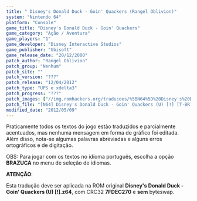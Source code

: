 ```yaml
---
title: " Disney's Donald Duck - Goin' Quackers (Rangel Oblivion)"
system: "Nintendo 64"
platform: "Console"
game_title: "Disney's Donald Duck - Goin' Quackers"
game_category: "Ação / Aventura"
game_players: "1"
game_developer: "Disney Interactive Studios"
game_publisher: "Ubisoft"
game_release_date: "20/12/2000"
patch_author: "Rangel Oblivion"
patch_group: "Nenhum"
patch_site: ""
patch_version: "???"
patch_release: "12/04/2012"
patch_type: "UPS e xdelta3"
patch_progress: "???"
patch_images: ["//img.romhackers.org/traducoes/%5BN64%5D%20Disney's%20Donald%20Duck%20-%20Goin'%20Quackers%20-%20Rangel%20Oblivion%20-%201.jpg","//img.romhackers.org/traducoes/%5BN64%5D%20Disney's%20Donald%20Duck%20-%20Goin'%20Quackers%20-%20Rangel%20Oblivion%20-%202.jpg","//img.romhackers.org/traducoes/%5BN64%5D%20Disney's%20Donald%20Duck%20-%20Goin'%20Quackers%20-%20Rangel%20Oblivion%20-%203.jpg"]
patch_file: "[N64] Disney's Donald Duck - Goin' Quackers (U) [!] [T-BR] [T-Rangel Oblivion G-Nenhum] [A-2012].zip"
modified_date: "2012/05/09"
---
```

Praticamente todos os textos do jogo estão traduzidos e parcialmente acentuados, mas nenhuma mensagem em forma de gráfico foi editada. Além disso, nota-se algumas palavras abreviadas e alguns erros ortográficos e de digitação.

OBS: Para jogar com os textos no idioma português, escolha a opção <b>BRAZUCA</b> no menu de seleção de idiomas.

<b>ATENÇÃO</b>:

Esta tradução deve ser aplicada na ROM original <b>Disney's Donald Duck - Goin' Quackers (U) [!].z64</b>, com CRC32 <b>7FDEC270</b> e <b>sem</b> byteswap.
